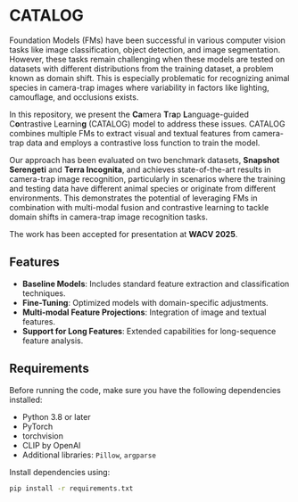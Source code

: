 # CATALOG

Foundation Models (FMs) have been successful in various computer vision tasks like image classification, object detection, and image segmentation. However, these tasks remain challenging when these models are tested on datasets with different distributions from the training dataset, a problem known as domain shift. This is especially problematic for recognizing animal species in camera-trap images where variability in factors like lighting, camouflage, and occlusions exists.

In this repository, we present the **Ca**mera **T**r**a**p **L**anguage-guided C**o**ntrastive Learnin**g** (CATALOG) model to address these issues. CATALOG combines multiple FMs to extract visual and textual features from camera-trap data and employs a contrastive loss function to train the model. 

Our approach has been evaluated on two benchmark datasets, **Snapshot Serengeti** and **Terra Incognita**, and achieves state-of-the-art results in camera-trap image recognition, particularly in scenarios where the training and testing data have different animal species or originate from different environments. This demonstrates the potential of leveraging FMs in combination with multi-modal fusion and contrastive learning to tackle domain shifts in camera-trap image recognition tasks.

The work has been accepted for presentation at **WACV 2025**.

## Features
- **Baseline Models**: Includes standard feature extraction and classification techniques.
- **Fine-Tuning**: Optimized models with domain-specific adjustments.
- **Multi-modal Feature Projections**: Integration of image and textual features.
- **Support for Long Features**: Extended capabilities for long-sequence feature analysis.

## Requirements
Before running the code, make sure you have the following dependencies installed:
- Python 3.8 or later
- PyTorch
- torchvision
- CLIP by OpenAI
- Additional libraries: `Pillow`, `argparse`

Install dependencies using:
```bash
pip install -r requirements.txt

